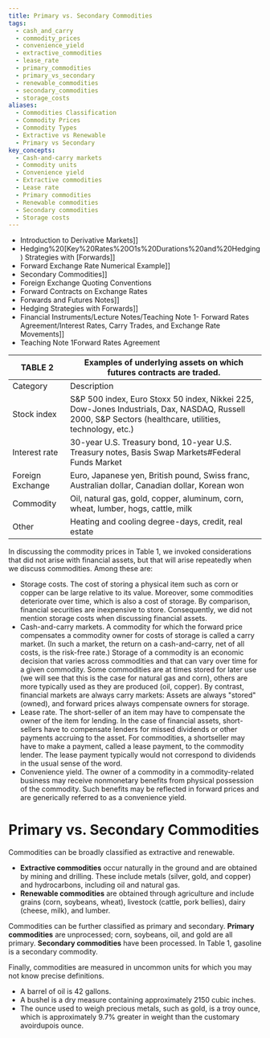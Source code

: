 ```yaml
---
title: Primary vs. Secondary Commodities
tags:
  - cash_and_carry
  - commodity_prices
  - convenience_yield
  - extractive_commodities
  - lease_rate
  - primary_commodities
  - primary_vs_secondary
  - renewable_commodities
  - secondary_commodities
  - storage_costs
aliases:
  - Commodities Classification
  - Commodity Prices
  - Commodity Types
  - Extractive vs Renewable
  - Primary vs Secondary
key_concepts:
  - Cash-and-carry markets
  - Commodity units
  - Convenience yield
  - Extractive commodities
  - Lease rate
  - Primary commodities
  - Renewable commodities
  - Secondary commodities
  - Storage costs
---
```


- Introduction to Derivative Markets]]
- Hedging%20[Key%20Rates%20O1s%20Durations%20and%20Hedging) Strategies with [Forwards]]
- Forward Exchange Rate Numerical Example]]
- Secondary Commodities]]
- Foreign Exchange Quoting Conventions
- Forward Contracts on Exchange Rates
- Forwards and Futures Notes]]
- Hedging Strategies with Forwards]]
- Financial Instruments/Lecture Notes/Teaching Note 1- Forward Rates Agreement/Interest Rates,    Carry Trades,    and Exchange Rate Movements]]
- Teaching Note 1Forward Rates Agreement

 | TABLE 2 | Examples of underlying assets on which futures contracts are traded. | 
 | ----------------------------------------------------------------- | ------------------------------------------------------------------------------------------------------------------------------------------------------- | 
 | Category | Description | 
 | Stock index | S&P 500 index,    Euro Stoxx 50 index,    Nikkei 225,    Dow-Jones Industrials,    Dax,    NASDAQ,    Russell 2000,    S&P Sectors (healthcare,    utilities,    technology,    etc.) | 
 | Interest rate | 30-year U.S. Treasury bond,    10-year U.S. Treasury notes,    Basis Swap Markets#Federal Funds Market | Fed Funds Rate]] ,    Euro-Bund,    Euro-Bobl,    LIBOR,    Euribor | 
 | Foreign Exchange | Euro,    Japanese yen,    British pound,    Swiss franc,    Australian dollar,    Canadian dollar,    Korean won | 
 | Commodity | Oil,    natural gas,    gold,    copper,    aluminum,    corn,    wheat,    lumber,    hogs,    cattle,    milk | 
 | Other | Heating and cooling degree-days,    credit,    real estate | 

In discussing the commodity prices in Table 1,  we invoked considerations that did not arise with financial assets,  but that will arise repeatedly when we discuss commodities. Among these are:

- Storage costs. The cost of storing a physical item such as corn or copper can be large relative to its value. Moreover,  some commodities deteriorate over time,  which is also a cost of storage. By comparison,  financial securities are inexpensive to store. Consequently,  we did not mention storage costs when discussing financial assets.
- Cash-and-carry markets. A commodity for which the forward price compensates a commodity owner for costs of storage is called a carry market. (In such a market,  the return on a cash-and-carry,  net of all costs,  is the risk-free rate.) Storage of a commodity is an economic decision that varies across commodities and that can vary over time for a given commodity. Some commodities are at times stored for later use (we will see that this is the case for natural gas and corn),  others are more typically used as they are produced (oil,  copper). By contrast,  financial markets are always carry markets: Assets are always "stored" (owned),  and forward prices always compensate owners for storage.
- Lease rate. The short-seller of an item may have to compensate the owner of the item for lending. In the case of financial assets,  short-sellers have to compensate lenders for missed dividends or other payments accruing to the asset. For commodities,  a shortseller may have to make a payment,  called a lease payment,  to the commodity lender. The lease payment typically would not correspond to dividends in the usual sense of the word.
- Convenience yield. The owner of a commodity in a commodity-related business may receive nonmonetary benefits from physical possession of the commodity. Such benefits may be reflected in forward prices and are generically referred to as a convenience yield.

# Primary vs. Secondary Commodities

Commodities can be broadly classified as extractive and renewable.

- **Extractive commodities** occur naturally in the ground and are obtained by mining and drilling. These include metals (silver,  gold,  and copper) and hydrocarbons,  including oil and natural gas.
- **Renewable commodities** are obtained through agriculture and include grains (corn,  soybeans,  wheat),  livestock (cattle,  pork bellies),  dairy (cheese,  milk),  and lumber.

Commodities can be further classified as primary and secondary. **Primary commodities** are unprocessed; corn,  soybeans,  oil,  and gold are all primary. **Secondary commodities** have been processed. In Table 1,  gasoline is a secondary commodity.

Finally,  commodities are measured in uncommon units for which you may not know precise definitions.

- A barrel of oil is 42 gallons.
- A bushel is a dry measure containing approximately 2150 cubic inches.
- The ounce used to weigh precious metals,  such as gold,  is a troy ounce,  which is approximately 9.7% greater in weight than the customary avoirdupois ounce.
